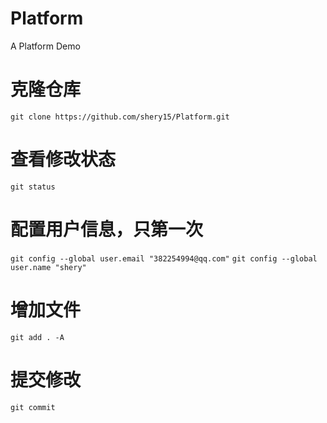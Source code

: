 # Platform
A Platform Demo

# 克隆仓库
`git clone https://github.com/shery15/Platform.git`

# 查看修改状态
`git status`

# 配置用户信息，只第一次
`git config --global user.email "382254994@qq.com"`
`git config --global user.name "shery"`

# 增加文件
`git add . -A`

# 提交修改
`git commit`